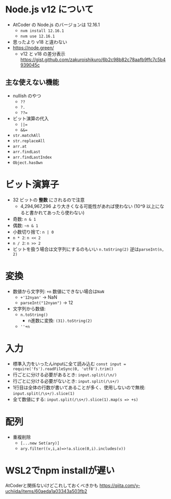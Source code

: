 # Node.js v12 について

- AtCoder の Node.js のバージョンは 12.16.1
  - `nvm install 12.16.1`
  - `nvm use 12.16.1`
- 思ったより v18 と違わない
- https://node.green/
  - v12 と v18 の差分表示 https://gist.github.com/zakuroishikuro/6b2c98b82c78aafb9ffc7c5b4939045c

## 主な使えない機能

- nullish のやつ
  - `??`
  - `?.`
  - `??=`
- ビット演算の代入
  - `||=`
  - `&&=`
- `str.matchAll`
- `str.replaceAll`
- `arr.at`
- `arr.findLast`
- `arr.findLastIndex`
- `Object.hasOwn`

# ビット演算子

- 32 ビットの **整数** にされるので注意
  - 4,294,967,296 より大きくなる可能性があれば使わない (10^9 以上になると書かれてあったら使わない)
- 奇数: `n & 1`
- 偶数: `~n & 1`
- 小数切り捨て: `n | 0`
- `n * 2`: `n << 2`
- `n / 2`: `n >> 2`
- ビットを扱う場合は文字列にするのもいい `n.toString(2)` 逆は`parseInt(n, 2)`

# 変換

- 数値から文字列: `+n` 数値にできない場合は`NaN`
  - `+'12nyan'` -> NaN
  - `parseInt("12nyan")` -> 12
- 文字列から数値:
  - `n.toString()`
    - n進数に変換: `(31).toString(2)`
  - `''+n`

# 入力

- 標準入力をいったんinputに全て読み込む `const input = require('fs').readFileSync(0, 'utf8').trim()`
- 行ごとに分ける必要があるとき: `input.split(/\n/)`
- 行ごとに分ける必要がないとき: `input.split(/\s+/)`
- 1行目は全体の行数が書いてあることが多く、使用しないので無視: `input.split(/\s+/).slice(1)`
- 全て数値にする: `input.split(/\s+/).slice(1).map(s => +s)`

# 配列

- 重複削除
  - `[...new Set(ary)]`
  - `ary.filter((v,i,a)=>!a.slice(0,i).includes(v))`

# WSL2でnpm installが遅い

AtCoderと関係ないけどこれしておくべきかも
https://qiita.com/y-uchiida/items/60aeda1a03343a503fb2